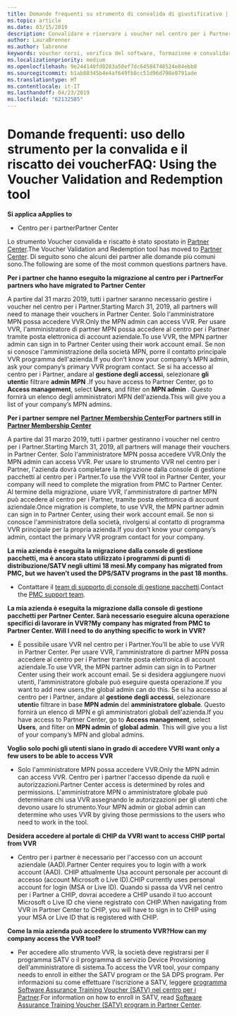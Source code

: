 ```yaml
---
title: Domande frequenti su strumento di convalida di giustificativo | Centro per i partner
ms.topic: article
ms.date: 03/15/2019
description: Convalidare e riservare i voucher nel centro per i Partner
author: LauraBrenner
ms.author: labrenne
keywords: voucher corsi, verifica del software, formazione e convalidare i voucher, riserva voucher
ms.localizationpriority: medium
ms.openlocfilehash: 9e244140fd0283a50ef7dc64584748524e84ebb0
ms.sourcegitcommit: b1ab80345b4e4af649fb8cc51d96d798e0791ade
ms.translationtype: HT
ms.contentlocale: it-IT
ms.lasthandoff: 04/23/2019
ms.locfileid: "62132585"
---
```

# <a name="faq-using-the-voucher-validation-and-redemption-tool"></a><span data-ttu-id="2a7d9-104">Domande frequenti: uso dello strumento per la convalida e il riscatto dei voucher</span><span class="sxs-lookup"><span data-stu-id="2a7d9-104">FAQ: Using the Voucher Validation and Redemption tool</span></span> 

<span data-ttu-id="2a7d9-105">**Si applica a**</span><span class="sxs-lookup"><span data-stu-id="2a7d9-105">**Applies to**</span></span>

- <span data-ttu-id="2a7d9-106">Centro per i partner</span><span class="sxs-lookup"><span data-stu-id="2a7d9-106">Partner Center</span></span>

<span data-ttu-id="2a7d9-107">Lo strumento Voucher convalida e riscatto è stato spostato in [Partner Center](https://partner.microsoft.com/en-us/pcv/dashboard/overview).</span><span class="sxs-lookup"><span data-stu-id="2a7d9-107">The Voucher Validation and Redemption tool has moved to [Partner Center](https://partner.microsoft.com/en-us/pcv/dashboard/overview).</span></span> <span data-ttu-id="2a7d9-108">Di seguito sono che alcuni dei partner alle domande più comuni sono.</span><span class="sxs-lookup"><span data-stu-id="2a7d9-108">The following are some of the most common questions partners have.</span></span> 

<span data-ttu-id="2a7d9-109">**Per i partner che hanno eseguito la migrazione al centro per i Partner**</span><span class="sxs-lookup"><span data-stu-id="2a7d9-109">**For partners who have migrated to Partner Center**</span></span>

 <span data-ttu-id="2a7d9-110">A partire dal 31 marzo 2019, tutti i partner saranno necessario gestire i voucher nel centro per i Partner.</span><span class="sxs-lookup"><span data-stu-id="2a7d9-110">Starting March 31, 2019, all partners will need to manage their vouchers in Partner Center.</span></span> <span data-ttu-id="2a7d9-111">Solo l'amministratore MPN possa accedere VVR.</span><span class="sxs-lookup"><span data-stu-id="2a7d9-111">Only the MPN admin can access VVR.</span></span> <span data-ttu-id="2a7d9-112">Per usare VVR, l'amministratore di partner MPN possa accedere al centro per i Partner tramite posta elettronica di account aziendale.</span><span class="sxs-lookup"><span data-stu-id="2a7d9-112">To use VVR, the MPN partner admin can sign in to Partner Center using their work account email.</span></span> <span data-ttu-id="2a7d9-113">Se non si conosce l'amministrazione della società MPN, porre il contatto principale VVR programma dell'azienda.</span><span class="sxs-lookup"><span data-stu-id="2a7d9-113">If you don’t know your company’s MPN admin, ask your company’s primary VVR program contact.</span></span>  <span data-ttu-id="2a7d9-114">Se si ha accesso al centro per i Partner, andare al **gestione degli accessi**, selezionare **gli utenti**e filtrare **admin MPN** .</span><span class="sxs-lookup"><span data-stu-id="2a7d9-114">If you have access to Partner Center, go to **Access management**, select **Users**, and filter on **MPN admin** .</span></span> <span data-ttu-id="2a7d9-115">Questo fornirà un elenco degli amministratori MPN dell'azienda.</span><span class="sxs-lookup"><span data-stu-id="2a7d9-115">This will give you a list of your company’s MPN admins.</span></span>  

<span data-ttu-id="2a7d9-116">**Per i partner sempre nel [Partner Membership Center](https://partner.microsoft.com/)**</span><span class="sxs-lookup"><span data-stu-id="2a7d9-116">**For partners still in [Partner Membership Center](https://partner.microsoft.com/)**</span></span>

<span data-ttu-id="2a7d9-117">A partire dal 31 marzo 2019, tutti i partner gestiranno i voucher nel centro per i Partner.</span><span class="sxs-lookup"><span data-stu-id="2a7d9-117">Starting March 31, 2019, all partners will manage their vouchers in Partner Center.</span></span> <span data-ttu-id="2a7d9-118">Solo l'amministratore MPN possa accedere VVR.</span><span class="sxs-lookup"><span data-stu-id="2a7d9-118">Only the MPN admin can access VVR.</span></span> <span data-ttu-id="2a7d9-119">Per usare lo strumento VVR nel centro per i Partner, l'azienda dovrà completare la migrazione dalla console di gestione pacchetti al centro per i Partner.</span><span class="sxs-lookup"><span data-stu-id="2a7d9-119">To use the VVR tool in Partner Center, your company will need to complete the migration from PMC to Partner Center.</span></span> <span data-ttu-id="2a7d9-120">Al termine della migrazione, usare VVR, l'amministratore di partner MPN può accedere al centro per i Partner, tramite posta elettronica di account aziendale.</span><span class="sxs-lookup"><span data-stu-id="2a7d9-120">Once migration is complete, to use VVR, the MPN partner admin can sign in to Partner Center, using their work account email.</span></span> <span data-ttu-id="2a7d9-121">Se non si conosce l'amministratore della società, rivolgersi al contatto di programma VVR principale per la propria azienda.</span><span class="sxs-lookup"><span data-stu-id="2a7d9-121">If you don’t know your company’s admin, contact the primary VVR program contact for your company.</span></span>  


<span data-ttu-id="2a7d9-122">**La mia azienda è eseguita la migrazione dalla console di gestione pacchetti, ma è ancora stato utilizzato i programmi di punti di distribuzione/SATV negli ultimi 18 mesi.**</span><span class="sxs-lookup"><span data-stu-id="2a7d9-122">**My company has migrated from PMC, but we haven’t used the DPS/SATV programs in the past 18 months.**</span></span>

- <span data-ttu-id="2a7d9-123">Contattare il [team di supporto di console di gestione pacchetti](mailto:proghelp@microsoft.com).</span><span class="sxs-lookup"><span data-stu-id="2a7d9-123">Contact the [PMC support team](mailto:proghelp@microsoft.com).</span></span> 


<span data-ttu-id="2a7d9-124">**La mia azienda è eseguita la migrazione dalla console di gestione pacchetti per Partner Center. Sarà necessario eseguire alcuna operazione specifici di lavorare in VVR?**</span><span class="sxs-lookup"><span data-stu-id="2a7d9-124">**My company has migrated from PMC to Partner Center. Will I need to do anything specific to work in VVR?**</span></span> 

- <span data-ttu-id="2a7d9-125">È possibile usare VVR nel centro per i Partner.</span><span class="sxs-lookup"><span data-stu-id="2a7d9-125">You’ll be able to use VVR in Partner Center.</span></span>  <span data-ttu-id="2a7d9-126">Per usare VVR, l'amministratore di partner MPN possa accedere al centro per i Partner tramite posta elettronica di account aziendale.</span><span class="sxs-lookup"><span data-stu-id="2a7d9-126">To use VVR, the MPN partner admin can sign in to Partner Center using their work account email.</span></span> <span data-ttu-id="2a7d9-127">Se si desidera aggiungere nuovi utenti, l'amministratore globale può eseguire questa operazione.</span><span class="sxs-lookup"><span data-stu-id="2a7d9-127">If you want to add new users,the global admin can do this.</span></span> <span data-ttu-id="2a7d9-128">Se si ha accesso al centro per i Partner, andare al **gestione degli accessi**, selezionare **utenti**e filtrare in base **MPN admin** del **amministratore globale**. Questo fornirà un elenco di MPN e gli amministratori globali dell'azienda.</span><span class="sxs-lookup"><span data-stu-id="2a7d9-128">If you have access to Partner Center, go to **Access management**, select **Users**, and filter on **MPN admin** of **global admin**. This will give you a list of your company’s MPN and global admins.</span></span>  

<span data-ttu-id="2a7d9-129">**Voglio solo pochi gli utenti siano in grado di accedere VVR**</span><span class="sxs-lookup"><span data-stu-id="2a7d9-129">**I want only a few users to be able to access VVR**</span></span>

- <span data-ttu-id="2a7d9-130">Solo l'amministratore MPN possa accedere VVR.</span><span class="sxs-lookup"><span data-stu-id="2a7d9-130">Only the MPN admin can access VVR.</span></span> <span data-ttu-id="2a7d9-131">Centro per i partner l'accesso dipende da ruoli e autorizzazioni.</span><span class="sxs-lookup"><span data-stu-id="2a7d9-131">Partner Center access is determined by roles and permissions.</span></span> <span data-ttu-id="2a7d9-132">L'amministratore MPN o amministratore globale può determinare chi usa VVR assegnando le autorizzazioni per gli utenti che devono usare lo strumento.</span><span class="sxs-lookup"><span data-stu-id="2a7d9-132">Your MPN admin or global admin can determine who uses VVR by giving those permissions to the users who need to work in the tool.</span></span>

<span data-ttu-id="2a7d9-133">**Desidera accedere al portale di CHIP da VVR**</span><span class="sxs-lookup"><span data-stu-id="2a7d9-133">**I want to access CHIP portal from VVR**</span></span>

- <span data-ttu-id="2a7d9-134">Centro per i partner è necessario per l'accesso con un account aziendale (AAD).</span><span class="sxs-lookup"><span data-stu-id="2a7d9-134">Partner Center requires you to login with a work account (AAD).</span></span>  <span data-ttu-id="2a7d9-135">CHIP attualmente Usa account personale per account di accesso (account Microsoft o Live ID).</span><span class="sxs-lookup"><span data-stu-id="2a7d9-135">CHIP currently uses personal account for login (MSA or Live ID).</span></span>  <span data-ttu-id="2a7d9-136">Quando si passa da VVR nel centro per i Partner a CHIP, dovrai accedere a CHIP usando il tuo account Microsoft o Live ID che viene registrato con CHIP.</span><span class="sxs-lookup"><span data-stu-id="2a7d9-136">When navigating from VVR in Partner Center to CHIP, you will have to sign in to CHIP using your MSA or Live ID that is registered with CHIP.</span></span>

<span data-ttu-id="2a7d9-137">**Come la mia azienda può accedere lo strumento VVR?**</span><span class="sxs-lookup"><span data-stu-id="2a7d9-137">**How can my company access the VVR tool?**</span></span>

- <span data-ttu-id="2a7d9-138">Per accedere allo strumento VVR, la società deve registrarsi per il programma SATV o il programma di servizio Device Provisioning dell'amministratore di sistema.</span><span class="sxs-lookup"><span data-stu-id="2a7d9-138">To access the VVR tool, your company needs to enroll in either the SATV program or the SA DPS program.</span></span>
<span data-ttu-id="2a7d9-139">Per informazioni su come effettuare l'iscrizione a SATV, leggere [programma Software Assurance Training Voucher (SATV) nel centro per i Partner](software-assurance-satv.md).</span><span class="sxs-lookup"><span data-stu-id="2a7d9-139">For information on how to enroll in SATV, read [Software Assurance Training Voucher (SATV) program in Partner Center](software-assurance-satv.md).</span></span>
 <!--
For information on how to enroll in Software Assurance DPS programs, read [Software Assurance programs in Partner Center](software-assurance-dps.md).-->